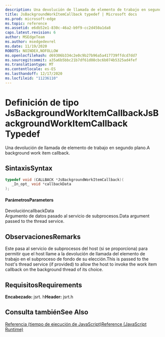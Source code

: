 ```yaml
---
description: Una devolución de llamada de elemento de trabajo en segundo plano.
title: JsBackgroundWorkItemCallback typedef | Microsoft docs
ms.prod: microsoft-edge
ms.topic: reference
ms.assetid: e6db52e1-830c-46a2-b9f9-cc2d450a1da8
caps.latest.revision: 6
author: MSEdgeTeam
ms.author: msedgedevrel
ms.date: 11/19/2020
ROBOTS: NOINDEX,NOFOLLOW
ms.openlocfilehash: d69306b334c2e0c9b27b96a5a417739ffdcd7dd7
ms.sourcegitcommit: a35a6b5bbc21b7df61d08cbc6b074b5325ad4fef
ms.translationtype: MT
ms.contentlocale: es-ES
ms.lasthandoff: 12/17/2020
ms.locfileid: "11236110"
---
```

# <span data-ttu-id="ad92e-103">Definición de tipo JsBackgroundWorkItemCallback</span><span class="sxs-lookup"><span data-stu-id="ad92e-103">JsBackgroundWorkItemCallback Typedef</span></span>

<span data-ttu-id="ad92e-104">Una devolución de llamada de elemento de trabajo en segundo plano.</span><span class="sxs-lookup"><span data-stu-id="ad92e-104">A background work item callback.</span></span>  
  
## <span data-ttu-id="ad92e-105">Sintaxis</span><span class="sxs-lookup"><span data-stu-id="ad92e-105">Syntax</span></span>  
  
```cpp  
typedef void (CALLBACK *JsBackgroundWorkItemCallback)(  
   _In_opt_ void *callbackData  
);  
```  
  
#### <span data-ttu-id="ad92e-106">Parámetros</span><span class="sxs-lookup"><span data-stu-id="ad92e-106">Parameters</span></span>  
 <span data-ttu-id="ad92e-107">Devolución</span><span class="sxs-lookup"><span data-stu-id="ad92e-107">callbackData</span></span>  
 <span data-ttu-id="ad92e-108">Argumento de datos pasado al servicio de subprocesos.</span><span class="sxs-lookup"><span data-stu-id="ad92e-108">Data argument passed to the thread service.</span></span>  
  
## <span data-ttu-id="ad92e-109">Observaciones</span><span class="sxs-lookup"><span data-stu-id="ad92e-109">Remarks</span></span>  
 <span data-ttu-id="ad92e-110">Este pasa al servicio de subprocesos del host (si se proporciona) para permitir que el host llame a la devolución de llamada del elemento de trabajo en el subproceso de fondo de su elección.</span><span class="sxs-lookup"><span data-stu-id="ad92e-110">This is passed to the host's thread service (if provided) to allow the host to invoke the work item callback on the background thread of its choice.</span></span>  
  
## <span data-ttu-id="ad92e-111">Requisitos</span><span class="sxs-lookup"><span data-stu-id="ad92e-111">Requirements</span></span>  
 <span data-ttu-id="ad92e-112">**Encabezado:** jsrt. h</span><span class="sxs-lookup"><span data-stu-id="ad92e-112">**Header:** jsrt.h</span></span>  
  
## <span data-ttu-id="ad92e-113">Consulta también</span><span class="sxs-lookup"><span data-stu-id="ad92e-113">See Also</span></span>  
 [<span data-ttu-id="ad92e-114">Referencia (tiempo de ejecución de JavaScript)</span><span class="sxs-lookup"><span data-stu-id="ad92e-114">Reference (JavaScript Runtime)</span></span>](../chakra-hosting/reference-javascript-runtime.md)

